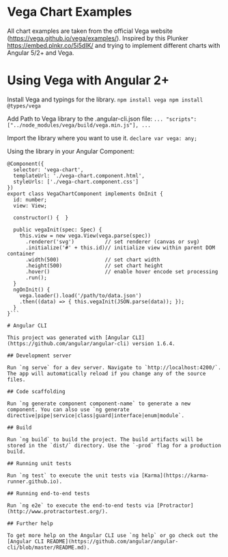# Vega Chart Examples
All chart examples are taken from the official Vega website (https://vega.github.io/vega/examples/).
Inspired by this Plunker https://embed.plnkr.co/5i5dIK/ and trying to implement different charts with Angular 5/2+ and Vega. 


# Using Vega with Angular 2+
Install Vega and typings for the library.
`npm install vega
npm install @types/vega`

Add Path to Vega library to the .angular-cli.json file:
`...
      "scripts": ["../node_modules/vega/build/vega.min.js"],
...`

Import the library where you want to use it.
`declare var vega: any;`

Using the library in your Angular Component:

```
@Component({
  selector: 'vega-chart',
  templateUrl: './vega-chart.component.html',
  styleUrls: ['./vega-chart.component.css']
})
export class VegaChartComponent implements OnInit {
  id: number;
  view: View;
  
  constructor() {  }
  
  public vegaInit(spec: Spec) {
    this.view = new vega.View(vega.parse(spec))
      .renderer('svg')          // set renderer (canvas or svg)
      .initialize('#' + this.id)// initialize view within parent DOM container
      .width(500)               // set chart width 
      .height(500)              // set chart height
      .hover()                  // enable hover encode set processing
      .run();
  }
  ngOnInit() {
    vega.loader().load('/path/to/data.json')
    .then((data) => { this.vegaInit(JSON.parse(data)); });
  }
}```

# Angular CLI

This project was generated with [Angular CLI](https://github.com/angular/angular-cli) version 1.6.4.

## Development server

Run `ng serve` for a dev server. Navigate to `http://localhost:4200/`. The app will automatically reload if you change any of the source files.

## Code scaffolding

Run `ng generate component component-name` to generate a new component. You can also use `ng generate directive|pipe|service|class|guard|interface|enum|module`.

## Build

Run `ng build` to build the project. The build artifacts will be stored in the `dist/` directory. Use the `-prod` flag for a production build.

## Running unit tests

Run `ng test` to execute the unit tests via [Karma](https://karma-runner.github.io).

## Running end-to-end tests

Run `ng e2e` to execute the end-to-end tests via [Protractor](http://www.protractortest.org/).

## Further help

To get more help on the Angular CLI use `ng help` or go check out the [Angular CLI README](https://github.com/angular/angular-cli/blob/master/README.md).
